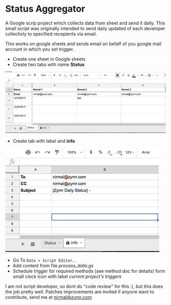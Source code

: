 # Status Aggregator

A Google scrip project which collects data from sheet and send it daily. This small script was originally intended to send daily updated of each developer collectivly to specified recepients via email. 

This works on google sheets and sends email on befalf of you google mail account in which you set trigger.


 * Create one sheet in Google sheets
 * Create two tabs with name **Status** 

![status][status]

* Create tab with label  and **info** 

![info][info]

* Go To `Data > Script Editor..`
* Add content from file *process_data.gs*
* Schedule trigger for required methods (see method doc for details) form small clock icon with label *current project's triggers*

 


[status]: https://raw.githubusercontent.com/Nirmal-zymr/status-aggregator/master/doc/status.png
[info]: https://raw.githubusercontent.com/Nirmal-zymr/status-aggregator/master/doc/info.png

I am not script developer, so dont do "code review" for this :), but this does the job pretty well. 
Patches improvements are invited if anyone want to contribute, send me at nirmal@zymr.com